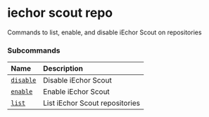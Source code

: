 # iechor scout repo

<!---MARKER_GEN_START-->
Commands to list, enable, and disable iEchor Scout on repositories

### Subcommands

| Name                               | Description                    |
|:-----------------------------------|:-------------------------------|
| [`disable`](scout_repo_disable.md) | Disable iEchor Scout           |
| [`enable`](scout_repo_enable.md)   | Enable iEchor Scout            |
| [`list`](scout_repo_list.md)       | List iEchor Scout repositories |



<!---MARKER_GEN_END-->

